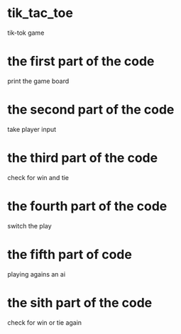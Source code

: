 # tik_tac_toe
tik-tok game

# the first part of the code 
print the game board

# the second part of the code
take player input

# the third part of the code 
check for win and tie 

# the fourth part of the code
switch the play 

# the fifth part of code
playing agains an ai

# the sith part of the code 
check for win or tie again
